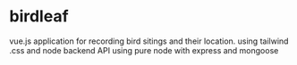 # birdleaf
vue.js application for recording bird sitings and their location. using tailwind .css and node backend API using pure node with express and mongoose 



